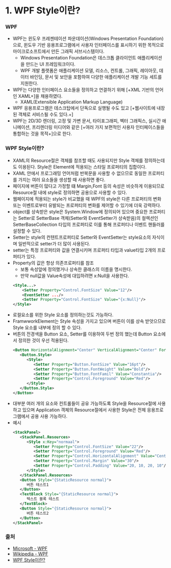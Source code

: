 # 1. WPF Style이란?

### WPF

- WPF는 윈도우 프레젠테이션 파운데이션(Windows Presentation Foundation)으로, 윈도우 기반 응용프로그램에서 사용자 인터페이스를 표시하기 위한 목적으로 마이크로소프트에서 만든 그래픽 서브시스템이다.
  - Windows Presentation Foundation은 데스크톱 클라이언트 애플리케이션을 만드는 UI 프레임워크이다.
  - WPF 개발 플랫폼은 애플리케이션 모델, 리소스, 컨트롤, 그래픽, 레이아웃, 데이터 바인딩, 문서 및 보안을 포함하여 다양한 애플리케이션 개발 기능 세트를 지원한다.
- WPF는 다양한 인터페이스 요소들을 정의하고 연결하기 위해 [+XML 기반의 언어인 XAML+]을 채용하였다.
  - XAML(Extensible Application Markup Language)
- WPF 응용프로그램은 데스크탑에서 단독으로 실행될 수도 있고 [+웹사이트에 내장된 객체로 서비스될 수도 있다.+]
- WPF는 2D/3D 렌더링, 고정 및 가변 문서, 타이포그래피, 벡터 그래픽스, 실시간 애니메이션, 프리렌더링 미디어와 같은 [+여러 가지 보편적인 사용자 인터페이스들을 통합하는 것을 목적+]으로 한다.

### WPF Style이란?

- XAML의 Resource절은 객체를 참조할 때도 사용되지만 Style 객체를 정의하는데도 이용된다. Style은 Element에 적용되는 스타일 프로퍼티의 집합이다.
- XAML 안에서 프로그래밍 언어처럼 반복문을 사용할 수 없으므로 동일한 프로퍼티를 가지는 여러 요소들을 생성할 때 사용하면 좋다.
- 페이지에 버튼이 많다고 가정할 떄 Margin,Font 등의 속성은 비슷하게 이용되므로 Resource절 내에 style로 정의하면 공용으로 사용할 수 있다.
- 웹페이지에 적용되는 style가 비교했을 때 WPF의 style은 다른 프로퍼티의 변화 또는 이벤트로부터 유발되는 프로퍼티의 변화를 제어할 수 있기에 더욱 강력하다.
- object를 상속받은 style은 System.Window에 정의되어 있으며 중요한 프로퍼티는 Setter로 SetterBase 객체(Setter와 EventSetter가 상속받음)의 컬렉션인 SetterBaseCollection 타입의 프로퍼티로 이를 통해 프로퍼티나 이벤트 핸들러를 설정할 수 있다.
- Setter는 style의 컨텐트프로퍼티로 Setter와 EventSetter는 style요소의 자식이며 일반적으로 setter가 더 많이 사용된다.
- setter는 특정 프로퍼티와 값을 연결시키며 프로퍼티 타입과 value타입 2개의 프로퍼티가 있다.
- Property의 값은 항상 의존프로퍼티를 참조
  - 보통 속성앞에 정의했거나 상속한 클래스의 이름을 명시한다.
  - 만약 null값을 Value속성에 대입하려면 x:Null을 사용한다.
  ```xml
  <Style...>
      <Setter Property="Control.FontSize" Value="12"/>
      <EventSetter .../>
      <Setter Property="Control.FontSize" Value="{x:Null}"/>
  </Style>
  ```
- 로컬요소를 위한 Style 요소를 정의하는것도 가능하다.
- FramwworkElement는 Style 속성을 가지고 있으며 버튼이 이를 상속 받앗으므로 Style 요소를 내부에 정의 할 수 있다.
- 버튼의 전경색을 Button 요소, Setter를 이용하여 두번 정의 했는데 Button 요소에서 정의한 것이 우선 적용된다.
  ```xml
  <Button HorizontalAlignment="Center" VerticalAlignment="Center" Foreground="Blue">
     <Button.Style>
        <Style>
           <Setter Property="Button.FontSize" Value="16pt"/>
           <Setter Property="Button.FontWeight" Value="Bold"/>
           <Setter Property="Button.FontFamil" Value="Constantia"/>
           <Setter Property="Control.Foreground" Value="Red"/>
        </Style>
     </Button.Style>
  </Button>
  ```
- 대부분 여러 개의 요소와 컨트롤들이 공유 가능하도록 Style을 Resource절에 사용하고 있으며 Application 객체의 Resource절에서 사용한 Style은 전체 응용프로그램에서 공용 사용 가능하다.
- 예시
  ```xml
  <StackPanel>
     <StackPanel.Resources>
        <Style x:Key="normaal">
           <Setter Property="Control.FontSize" Value="22"/>
           <Setter Property="Control.Foreground" Value="Red"/>
           <Setter Property="Control.HorizontalAlignment" Value="Center"/>
           <Setter Property="Control.Margin" Value="30"/>
           <Setter Property="Control.Padding" Value="20, 10, 20, 10"/>
        </Style>
     </StackPanel.Resources>
     <Button Style="{StaticResource normal}">
        버튼 테스트1
     </Button>
     <TextBlock Style="{StaticResource normal}">
        텍스트 블록 테스트
     </TextBlock>
     <Button Style="{StaticResource normal}">
        버튼 테스트2
     </Button>
  </StackPanel>
  ```


### 출처

- [Microsoft - WPF](https://docs.microsoft.com/ko-kr/visualstudio/designers/getting-started-with-wpf?view=vs-2022)
- [Wikipedia - WPF](https://ko.wikipedia.org/wiki/윈도우_프레젠테이션_파운데이션)
- [WPF Style이란?](https://velog.io/@s00ny0ung/WPF-%ED%94%84%EB%A1%9C%EA%B7%B8%EB%9E%98%EB%B0%8D-1.-WPF-Style%EC%9D%B4%EB%9E%80)

<br><br><br>
